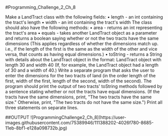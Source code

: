 #Programming_Challenge_2_Ch_8
<p>Make a LandTract class with the following fields:  • length - an int containing the tract's length • width - an int containing the tract's width  The class should also have the following methods:  • area - returns an int representing the tract's area • equals - takes another LandTract object as a parameter and returns a boolean saying whether or not the two tracts have the same dimensions (This applies regardless of whether the dimensions match up. i.e., if the length of the first is the same as the width of the other and vice versa, that counts as having equal dimensions.) • toString - returns a String with details about the LandTract object in the format: LandTract object with length 30 and width 40 (If, for example, the LandTract object had a length of 30 and a width of 40.)  Write a separate program that asks the user to enter the dimensions for the two tracts of land (in the order length of the first, width of the first, length of the second, width of the second). The program should print the output of two tracts' toString methods followed by a sentence stating whether or not the tracts have equal dimensions. (If the tracts have the same dimensions, print, "The two tracts have the same size." Otherwise, print, "The two tracts do not have the same size.") Print all three statements on separate lines.</p>
##OUTPUT
![ProgrammingChallenge2_Ch_8](https://user-images.githubusercontent.com/75389946/111388202-4026f780-8685-11eb-8bf1-e128a098732b.jpg)
